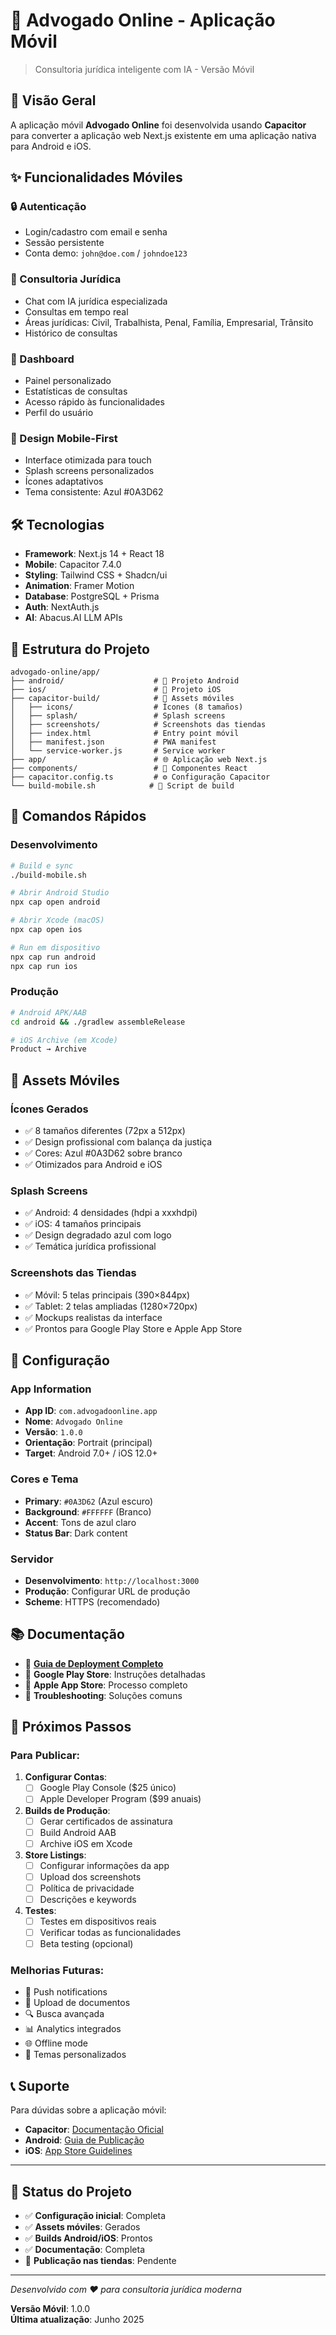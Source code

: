 
# 📱 Advogado Online - Aplicação Móvil

> Consultoria jurídica inteligente com IA - Versão Móvil

## 🎯 Visão Geral

A aplicação móvil **Advogado Online** foi desenvolvida usando **Capacitor** para converter a aplicação web Next.js existente em uma aplicação nativa para Android e iOS.

## ✨ Funcionalidades Móviles

### 🔒 Autenticação
- Login/cadastro com email e senha
- Sessão persistente
- Conta demo: `john@doe.com` / `johndoe123`

### 💬 Consultoria Jurídica
- Chat com IA jurídica especializada
- Consultas em tempo real
- Áreas jurídicas: Civil, Trabalhista, Penal, Família, Empresarial, Trânsito
- Histórico de consultas

### 👥 Dashboard
- Painel personalizado
- Estatísticas de consultas
- Acesso rápido às funcionalidades
- Perfil do usuário

### 🎨 Design Mobile-First
- Interface otimizada para touch
- Splash screens personalizados
- Ícones adaptativos
- Tema consistente: Azul #0A3D62

## 🛠️ Tecnologias

- **Framework**: Next.js 14 + React 18
- **Mobile**: Capacitor 7.4.0
- **Styling**: Tailwind CSS + Shadcn/ui
- **Animation**: Framer Motion
- **Database**: PostgreSQL + Prisma
- **Auth**: NextAuth.js
- **AI**: Abacus.AI LLM APIs

## 📁 Estrutura do Projeto

```
advogado-online/app/
├── android/                    # 🤖 Projeto Android
├── ios/                        # 🍎 Projeto iOS  
├── capacitor-build/            # 📱 Assets móviles
│   ├── icons/                  # Ícones (8 tamaños)
│   ├── splash/                 # Splash screens
│   ├── screenshots/            # Screenshots das tiendas
│   ├── index.html              # Entry point móvil
│   ├── manifest.json           # PWA manifest
│   └── service-worker.js       # Service worker
├── app/                        # 🌐 Aplicação web Next.js
├── components/                 # 🧩 Componentes React
├── capacitor.config.ts         # ⚙️ Configuração Capacitor
└── build-mobile.sh            # 🔨 Script de build
```

## 🚀 Comandos Rápidos

### Desenvolvimento
```bash
# Build e sync
./build-mobile.sh

# Abrir Android Studio
npx cap open android

# Abrir Xcode (macOS)
npx cap open ios

# Run em dispositivo
npx cap run android
npx cap run ios
```

### Produção
```bash
# Android APK/AAB
cd android && ./gradlew assembleRelease

# iOS Archive (em Xcode)
Product → Archive
```

## 📱 Assets Móviles

### Ícones Gerados
- ✅ 8 tamaños diferentes (72px a 512px)
- ✅ Design profissional com balança da justiça
- ✅ Cores: Azul #0A3D62 sobre branco
- ✅ Otimizados para Android e iOS

### Splash Screens
- ✅ Android: 4 densidades (hdpi a xxxhdpi)
- ✅ iOS: 4 tamaños principais 
- ✅ Design degradado azul com logo
- ✅ Temática jurídica profissional

### Screenshots das Tiendas
- ✅ Móvil: 5 telas principais (390×844px)
- ✅ Tablet: 2 telas ampliadas (1280×720px)
- ✅ Mockups realistas da interface
- ✅ Prontos para Google Play Store e Apple App Store

## 🔧 Configuração

### App Information
- **App ID**: `com.advogadoonline.app`
- **Nome**: `Advogado Online`
- **Versão**: `1.0.0`
- **Orientação**: Portrait (principal)
- **Target**: Android 7.0+ / iOS 12.0+

### Cores e Tema
- **Primary**: `#0A3D62` (Azul escuro)
- **Background**: `#FFFFFF` (Branco)
- **Accent**: Tons de azul claro
- **Status Bar**: Dark content

### Servidor
- **Desenvolvimento**: `http://localhost:3000`
- **Produção**: Configurar URL de produção
- **Scheme**: HTTPS (recomendado)

## 📚 Documentação

- 📖 **[Guia de Deployment Completo](./MOBILE_DEPLOYMENT_GUIDE.md)**
- 🤖 **Google Play Store**: Instruções detalhadas
- 🍎 **Apple App Store**: Processo completo
- 🔧 **Troubleshooting**: Soluções comuns

## 🎯 Próximos Passos

### Para Publicar:

1. **Configurar Contas**:
   - [ ] Google Play Console ($25 único)
   - [ ] Apple Developer Program ($99 anuais)

2. **Builds de Produção**:
   - [ ] Gerar certificados de assinatura
   - [ ] Build Android AAB
   - [ ] Archive iOS em Xcode

3. **Store Listings**:
   - [ ] Configurar informações da app
   - [ ] Upload dos screenshots
   - [ ] Política de privacidade
   - [ ] Descrições e keywords

4. **Testes**:
   - [ ] Testes em dispositivos reais
   - [ ] Verificar todas as funcionalidades
   - [ ] Beta testing (opcional)

### Melhorias Futuras:

- 🔔 Push notifications
- 📄 Upload de documentos
- 🔍 Busca avançada
- 📊 Analytics integrados
- 🌐 Offline mode
- 🎨 Temas personalizados

## 📞 Suporte

Para dúvidas sobre a aplicação móvil:

- **Capacitor**: [Documentação Oficial](https://capacitorjs.com/docs)
- **Android**: [Guia de Publicação](https://developer.android.com/studio/publish)
- **iOS**: [App Store Guidelines](https://developer.apple.com/app-store/review/guidelines/)

---

## 🌟 Status do Projeto

- ✅ **Configuração inicial**: Completa
- ✅ **Assets móviles**: Gerados
- ✅ **Builds Android/iOS**: Prontos
- ✅ **Documentação**: Completa
- 🔄 **Publicação nas tiendas**: Pendente

---

*Desenvolvido com ❤️ para consultoria jurídica moderna*

**Versão Móvil**: 1.0.0  
**Última atualização**: Junho 2025
